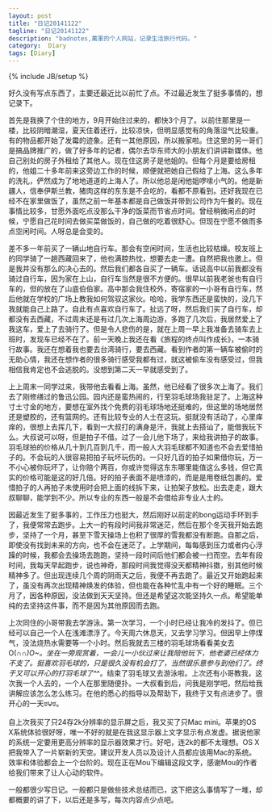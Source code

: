 ```yaml
---
layout: post
title: "日记20141122"
tagline: "日记20141122"
description: "badnotes,萬軍的个人网站，记录生活旅行代码。"
category:  Diary
tags: [Diary]
---
```

{% include JB/setup %}



好久没有写点东西了，主要还最近比以前忙了点。不过最近发生了挺多事情的，想记录下。


首先是我换了个住的地方，9月开始住过来的，都快3个月了。以前住那里是一楼，比较阴暗潮湿，夏天住着还行，比较凉快，但明显感觉有的角落湿气比较重。有的物品都开始了发霉的迹象。还有一其他原因，所以搬家啦。住这里的另一哥们是搞品牌推广的，做了好多年的记者，偶尔去华东师大的小朋友们讲讲新媒体。他自己别处的房子外租给了其他人。现在住这房子是他姐的。但每个月是要给房租的，他姐二十多年前来这旁边工作的时候，顺便就把她自己假给了上海。这么多年的洗礼，俨然成为了地地道道的上海人了。所以他总是闲他姐啰嗦小气的。他是新疆人，信奉伊斯兰教，猪肉这样的东东是不会吃的，看都不原看到。还好我现在已经不在家里做饭了，虽然之前一年基本都是自己做饭并带到公司作为午餐的。现在事情比较多，甘愿外面吃点没那么干净的饭菜而节省点时间。曾经稍微闲点的时候，宁愿自己花时间去做买菜做饭的，自己做的吃着很舒心。但现在宁愿不做而多点空闲时间。人呀总是会变的。


差不多一年前买了一辆山地自行车。那会有空闲时间，生活也比较枯燥。校友班上的同学骑了一趟西藏回来了，他也满腔热忱，想要去走一遭。自然把我也邀上。但是我并没有那么的决心去的。然后我们都各自买了一辆车。话说高中以前我都没有骑过自行车，因为家在上山，自行车当然是很不方便的。很早以前我老爸也有自行车的，但的放在了山底伯伯家。高中那会我住校外，寄宿家的一小哥有自行车，然后他就在学校的广场上教我如何驾驭这家伙。哈哈，我学东西还是蛮快的，没几下我就能自己上路了。自此有点喜欢自行车了。扯远了呀，然后我们买了自行车，却都没有去西藏，不过周末还是有过几次上海周边游，多跑了几次后，我居然爱上了我这车，爱上了去骑行了。但是令人悲伤的是，就在上周一早上我准备去骑车去上班时，发现车已经不在了。前一天晚上我还在看《旅程的终点叫作成长》，一本骑行故事。我还在想着我也要去台湾骑行，要去西藏。看到作者的第一辆车被偷时的无助心情，我还在想作者的很多骑行感受我都有过，就这被偷车没有感受过，但我相信我肯定也不会逃脱的。没想到第二天一早就感受到了。


上上周末一同学过来，我带他去看看上海。虽然，他已经看了很多次上海了。我们去了刚修缮过的鲁迅公园。园内还是蛮热闹的，行至羽毛球场我驻足了。上海这种寸土寸金的地方，要想在室外找个免费的羽毛球场地还挺难的，但这里的场地居然还是塑胶的，还有篮网的。还有比较专业的人士在这玩。挺就没有活动了，心里痒痒的，很想上去挥几下，看到一大叔打的满身是汗，我就上去搭讪了，能借我玩下么。大叔说可以呀，但是拍子不借。过了一会儿他下场了，来给我讲拍子的故事。羽毛球拍的价格从几十到几百到几千，而一般人大羽毛球都不知道也不会去爱惜拍子的。不会玩的人很容易把拍子玩坏玩伤的。一只好几百的拍子如果借你玩，万一不小心被你玩坏了，让你赔个两百，你或许觉得这东东哪里能值这么多钱，但它真实的价格可能是这的好几倍。好的拍子表面不是喷漆的，而是是用卷纸包裹的。爱惜拍子的人再拍子未使用时会把上面的线拆下来，让拍架子放松。出去走走，跟大叔聊聊，能学到不少。所以专业的东西一般是不会借给非专业人士的。


因最近发生了挺多事的，工作压力也挺大，然后刚好以前定的bong运动手环到手了，我便常常去跑步。上大一的有段时间我非常迷茫，然后在那个冬天我开始去跑步，坚持了一个月，甚至下雪天操场上也积了很厚的雪我都没有断跑。自那之后，即使没有找到未来的方向，也不会在迷茫了。上学期间，每每感到压力或者内心浮躁的时候，我都会去操场去跑跑，坚持一段时间后他们都会被一扫而空。去年有段时间，我每天早起跑步，说也神奇，那段时间我觉得没天都精神抖擞，别其他时候精神多了。但出现连续几个周的阴雨天之后，我便不再去跑了。最近又开始跑起来了，虽没有再次出现精神焕发的体验，但也能在各种忙乱中有一个好的睡眠。三个月了，因各种原因，没法做到天天坚持。但还是希望这次能坚持久一点。希望能单纯的去坚持这件事，而不是因为其他原因而去跑。


上次同住的小哥带我去学游泳。第一次学习，一个小时已经让我冷的发抖了。但已经可以自己一个人在浅滩漂浮了。今天周六休息天，又去学习学习。但因早上停煤气，没法烧热水需要等一个小时。然后我就去三楼的羽毛球场看看美女去O(∩_∩)O~。坐在一旁观赏着，一会儿一小伙过来让我陪他玩下，他老婆已经体力不支了。挺喜欢羽毛球的，只是很久没有机会打了，当然很乐意参与到他们了。终于又可以开心的打羽毛球了^_^。结束了羽毛球又去游泳啦。上次还有小哥教我，这次我一个人去的，一个人在那里随便扑。一大叔看到后，问我是刚学吧，然后给我讲解应该怎么怎么练习。在他的悉心的指导以及帮助下，我终于又有点进步了。很开心的一天ಠ౪ಠ。


自上次我买了只24存2k分辨率的显示屏之后，我又买了只Mac mini。苹果的OS X系统体验很好呀，唯一不好的就是在我这显示器上文字显示有点发虚。据说他家的系统一定要用更高分辨率的显示器效果才行。好吧，连2k的都不太理想。OS X把我带入了一片崭新的天空。建议开发人员以及设计人员都应该用Mac的系统。效率和体验都会上一个台阶的。现在正在Mou下编辑这段文字，感谢Mou的作者给我们带来了让人心动的软件。


一般都很少写日记。一般都只是做些技术总结而已，这下把这么事情写了一堆，却都概要的讲了下，以后还是多写，每次内容点少点吧。


